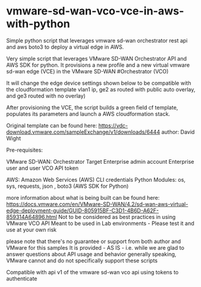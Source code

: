 # vmware-sd-wan-vco-vce-in-aws-with-python
Simple python script that leverages vmware sd-wan orchestrator rest api and aws boto3 to deploy a virtual edge in AWS.

Very simple script that leverages VMware SD-WAN Orchestrator API and AWS SDK for python.
It provisions a new profile and a new virtual vmware sd-wan edge (VCE) in the VMware SD-WAN #Orchestrator (VCO)

It will change the edge device settings shown below to be compatible with the cloudformation  template
vlan1 ip, ge2 as routed with public auto overlay, and ge3 routed with no overlay)

After provisioning the VCE, the script builds a green field cf template, populates its parameters
and launch a AWS cloudformation stack.

Original template can be found here:
https://vdc-download.vmware.com/sampleExchange/v1/downloads/6444
author: David Wight

Pre-requisites:

VMware SD-WAN:
 Orchestrator Target
 Enterprise admin account
 Enterprise user and user VCO API token
 
 AWS:
 Amazon Web Services (AWS) CLI credentials
 Python Modules:
 os, sys, requests, json , boto3 (AWS SDK for Python)

 more information about what is being built can be found here:
 https://docs.vmware.com/en/VMware-SD-WAN/4.2/sd-wan-aws-virtual-edge-deployment-guide/GUID-805915BF-C3D1-4B6D-A62F-859314A64896.html
 Not to be considered as best practices in using VMware VCO API
 Meant to be used in Lab environments - Please test it and use at your own risk

 please note that there's no guarantee or support from both author and VMware for this samples
 It is provided - AS IS - i.e. while we are glad to answer questions about API usage
 and behavior generally speaking, VMware cannot and do not specifically support these scripts

 Compatible with api v1 of the vmware sd-wan vco api
 using tokens to authenticate 
